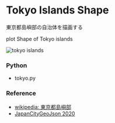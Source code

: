Tokyo Islands Shape
===============

東京都島嶼部の自治体を描画する

plot Shape of Tokyo islands

![tokyo islands]()

### Python  

- tokyo.py

### Reference

- [wikipedia: 東京都島嶼部](https://ja.wikipedia.org/wiki/%E6%9D%B1%E4%BA%AC%E9%83%BD%E5%B3%B6%E5%B6%BC%E9%83%A8)
- [JapanCityGeoJson 2020](https://github.com/niiyz/JapanCityGeoJson)



